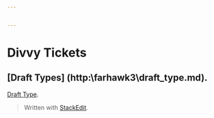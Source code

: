 ```yaml
---


---
```


<h1 id="divvy-tickets">Divvy Tickets</h1>
<h2 id="draft-types-httpfarhawk3draft_type.md.">[Draft Types] (http:\farhawk3\draft_type.md).</h2>
<p><a href="draft_type.md">Draft Type</a>.</p>
<blockquote>
<p>Written with <a href="https://stackedit.io/">StackEdit</a>.</p>
</blockquote>


